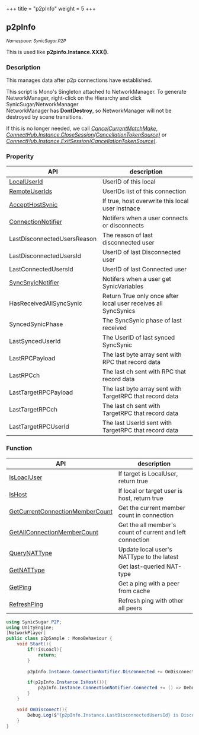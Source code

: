 +++
title = "p2pInfo"
weight = 5
+++

## p2pInfo
<small>*Namespace: SynicSugar.P2P*</small>

This is used like **p2pinfo.Instance.XXX()**.


### Description
This manages data after p2p connections have established.<br>

This script is Mono's Singleton attached to NetworkManager. To generate NetworkManager, right-click on the Hierarchy and click SynicSugar/NetworkManager<br>
NetworkManager has **DontDestroy**, so NetworkManager will not be destroyed by scene transitions. <br>

If this is no longer needed, we call *[CancelCurrentMatchMake](../../SynicSugar.MatchMake/MatchMakeManager/cancelcurrentmatchmake)*, *[ConnectHub.Instance.CloseSession(CancellationTokenSource)](../../SynicSugar.P2P/ConnectHub/exitsession)* or *[ConnectHub.Instance.ExitSession(CancellationTokenSource)](../../SynicSugar.P2P/ConnectHub/exitsession)*.


### Properity
| API | description |
|---|---|
| [LocalUserId](../p2pInfo/localuserid) | UserID of this local |
| [RemoteUserIds](../p2pInfo/remoteuserids) | UserIDs list of this connection |
| [AcceptHostSynic](../p2pInfo/accepthostsynic) | If true, host overwrite this local user instnace |
| [ConnectionNotifier](../p2pInfo/connectionnotifier) | Notifers when a user connects or disconnects |
| LastDisconnectedUsersReason | The reason of last disconnected user |
| LastDisconnectedUsersId | UserID of last Disconnected user |
| LastConnectedUsersId | UserID of last Connected user |
| [SyncSnyicNotifier](../p2pInfo/syncsnyicnotifier) | Notifers when a user get SynicVariables |
| HasReceivedAllSyncSynic | Return True only once after local user receives all SyncSynics |
| SyncedSynicPhase | The SyncSynic phase of last received |
| LastSyncedUserId | The UserID of last synced SyncSynic |
| LastRPCPayload | The last byte array sent with RPC that record data |
| LastRPCch | The last ch sent with RPC that record data |
| LastTargetRPCPayload | The last byte array sent with TargetRPC that record data |
| LastTargetRPCch | The last ch sent with TargetRPC that record data |
| LastTargetRPCUserId | The last UserId sent with TargetRPC that record data |

### Function
| API | description |
|---|---|
| [IsLoaclUser](../p2pInfo/isloacluser) | If target is LocalUser, return true |
| [IsHost](../p2pInfo/ishost) | If local or target user is host, return true |
| [GetCurrentConnectionMemberCount](../p2pInfo/getcurrentconnectionmembercount) | Get the current member count in connection |
| [GetAllConnectionMemberCount](../p2pInfo/getallconnectionmembercount) | Get the all member's count of current and left connection |
| [QueryNATType](../p2pInfo/querynattype) | Update local user's NATType to the latest |
| [GetNATType](../p2pInfo/getnattype) | Get last-queried NAT-type |
| [GetPing](../p2pInfo/getping) | Get a ping with a peer from cache |
| [RefreshPing](../p2pInfo/refreshping) | Refresh ping with other all peers |



```cs
using SynicSugar.P2P;
using UnityEngine;
[NetworkPlayer]
public class p2pSample : MonoBehaviour {
    void Start(){
        if(!isLoacl){
            return;
        }
        
        p2pInfo.Instance.ConnectionNotifier.Disconnected += OnDisconect;

        if(p2pInfo.Instance.IsHost()){
            p2pInfo.Instance.ConnectionNotifier.Connected += () => Debug.Log($"{p2pConfig.Instance.LastConnectedUsersId} Join");
        }
    }

    void OnDisconect(){
        Debug.Log($"{p2pInfo.Instance.LastDisconnectedUsersId} is Disconnected / {p2pInfo.Instance.ClosedReason}");
    }
}
```